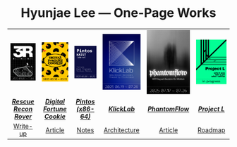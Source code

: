 <h1 align="center">Hyunjae Lee — One-Page Works</h1>

<table>
  <!-- 1행: 이미지 -->
  <tr>
    <td align="center" width="180><a href="#"><img src="./assets/posters/3r.png" alt="3R – Rescue Recon Rover" width="180"></a></td>
    <td align="center" width="180"><a href="#"><img src="./assets/posters/digital-fortune-cookie.png" alt="Digital Fortune Cookie" width="180"></a></td>
    <td align="center" width="180"><a href="#"><img src="./assets/posters/pintos.png" alt="Pintos" width="180"></a></td>
    <td align="center" width="180"><a href="#"><img src="./assets/posters/klicklab.png" alt="KlickLab" width="180"></a></td>
    <td align="center" width="180"><a href="#"><img src="./assets/posters/phantomflow.png" alt="PhantomFlow" width="180"></a></td>
    <td align="center" width="180"><a href="#"><img src="./assets/posters/project-l.png" alt="Project L" width="180"></a></td>
  </tr>

<!-- 2행: 제목 (레포지토리 링크 포함) -->
<tr>
  <td align="center"><a href="https://github.com/At-this-moment/Rescue-Recon-Rover"><strong><em>Rescue Recon Rover</em></strong></a></td>
  <td align="center"><a href="https://github.com/At-this-moment/Digital-Fortune-Cookie"><strong><em>Digital Fortune Cookie</em></strong></a></td>
  <td align="center"><a href="https://github.com/At-this-moment/PintOS"><strong><em>Pintos (x86-64)</em></strong></a></td>
  <td align="center"><a href="https://github.com/At-this-moment/KlickLab"><strong><em>KlickLab</em></strong></a></td>
  <td align="center"><a href="https://github.com/At-this-moment/PhantomFlow"><strong><em>PhantomFlow</em></strong></a></td>
  <td align="center"><a href="https://github.com/At-this-moment/Project-L"><strong><em>Project L</em></strong></a></td>
</tr>


  <!-- 4행: Article / Notes 링크 -->
  <tr>
    <td align="center"><a href="#">Write-up</a></td>
    <td align="center"><a href="#">Article</a></td>
    <td align="center"><a href="#">Notes</a></td>
    <td align="center"><a href="#">Architecture</a></td>
    <td align="center"><a href="#">Article</a></td>
    <td align="center"><a href="#">Roadmap</a></td>
  </tr>
</table>
